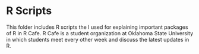# R Scripts
This folder includes R scripts the I used for explaining important packages of R in R Cafe. R Cafe is a student organization at Oklahoma State University in which students meet every other week and discuss the latest updates in R. 

